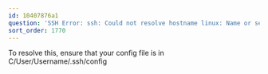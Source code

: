 ```yaml
---
id: 10407876a1
question: 'SSH Error: ssh: Could not resolve hostname linux: Name or service not known'
sort_order: 1770
---
```


To resolve this, ensure that your config file is in C/User/Username/.ssh/config

